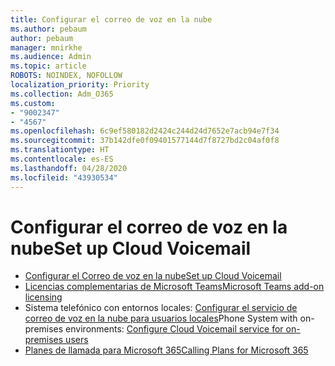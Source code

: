 ```yaml
---
title: Configurar el correo de voz en la nube
ms.author: pebaum
author: pebaum
manager: mnirkhe
ms.audience: Admin
ms.topic: article
ROBOTS: NOINDEX, NOFOLLOW
localization_priority: Priority
ms.collection: Adm_O365
ms.custom:
- "9002347"
- "4567"
ms.openlocfilehash: 6c9ef580182d2424c244d24d7652e7acb94e7f34
ms.sourcegitcommit: 37b142dfe0f09401577144d7f8727bd2c04af0f8
ms.translationtype: HT
ms.contentlocale: es-ES
ms.lasthandoff: 04/28/2020
ms.locfileid: "43930534"
---
```

# <a name="set-up-cloud-voicemail"></a><span data-ttu-id="74c80-102">Configurar el correo de voz en la nube</span><span class="sxs-lookup"><span data-stu-id="74c80-102">Set up Cloud Voicemail</span></span>

- [<span data-ttu-id="74c80-103">Configurar el Correo de voz en la nube</span><span class="sxs-lookup"><span data-stu-id="74c80-103">Set up Cloud Voicemail</span></span>](https://docs.microsoft.com/microsoftteams/set-up-phone-system-voicemail) 
- [<span data-ttu-id="74c80-104">Licencias complementarias de Microsoft Teams</span><span class="sxs-lookup"><span data-stu-id="74c80-104">Microsoft Teams add-on licensing</span></span>](https://docs.microsoft.com/microsoftteams/teams-add-on-licensing/microsoft-teams-add-on-licensing) 
- <span data-ttu-id="74c80-105">Sistema telefónico con entornos locales: [Configurar el servicio de correo de voz en la nube para usuarios locales](https://docs.microsoft.com/skypeforbusiness/hybrid/configure-cloud-voicemail)</span><span class="sxs-lookup"><span data-stu-id="74c80-105">Phone System with on-premises environments: [Configure Cloud Voicemail service for on-premises users](https://docs.microsoft.com/skypeforbusiness/hybrid/configure-cloud-voicemail)</span></span> 
- [<span data-ttu-id="74c80-106">Planes de llamada para Microsoft 365</span><span class="sxs-lookup"><span data-stu-id="74c80-106">Calling Plans for Microsoft 365</span></span>](https://docs.microsoft.com//microsoftteams/calling-plans-for-office-365) 

